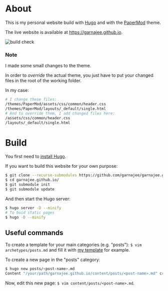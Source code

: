 # About

This is my personal website build with [Hugo](https://gohugo.io/) and with the [PaperMod](https://github.com/adityatelange/hugo-PaperMod) theme.

The live website is available at https://garnajee.github.io.

![build check](https://github.com/garnajee/garnajee.github.io/actions/workflows/gh-pages.yml/badge.svg)

### Note

I made some small changes to the theme. 

In order to *override* the actual theme, you just have to put your changed files in the root of the working folder.

In my case:

```sh
# I change these files:
/themes/PaperMod/assets/css/common/header.css
/themes/PaperMod/layouts/_default/single.html
# And to override them, I add changed files here:
/assets/css/common/header.css
/layouts/_default/single.html
```

# Build

You first need to [install Hugo](https://gohugo.io/categories/installation/).

If you want to build this website for your own purpose:

```sh
$ git clone --recurse-submodules https://github.com/garnajee/garnajee.github.io.git
$ cd garnajee.github.io/
$ git submodule init
$ git submodule update
```

And then start the Hugo server:

```sh
$ hugo server -D --minify
# To buid static pages
$ hugo -D --minify 
```

## Useful commands

To create a template for your main categories (e.g. "posts"): `$ vim archetypes/posts.md` and fill it with [my template](archetypes/posts.md) for example.

To create a new page in the "posts" category:

```sh
$ hugo new posts/<post-name>.md
Content "/your/path/garnajee.github.io/content/posts/<post-name>.md" created
```

Now, edit this new page: `$ vim content/posts/<post-name>.md`.

